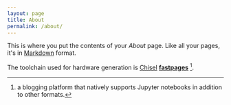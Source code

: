 ```yaml
---
layout: page
title: About
permalink: /about/
---
```


This is where you put the contents of your *About* page. Like all your pages, it's in [Markdown](https://guides.github.com/features/mastering-markdown/) format.

The toolchain used for hardware generation is [Chisel](https://www.chisel-lang.org/) 
**[fastpages](https://github.com/fastai/fastpages)** [^1].



[^1]:a blogging platform that natively supports Jupyter notebooks in addition to other formats.
